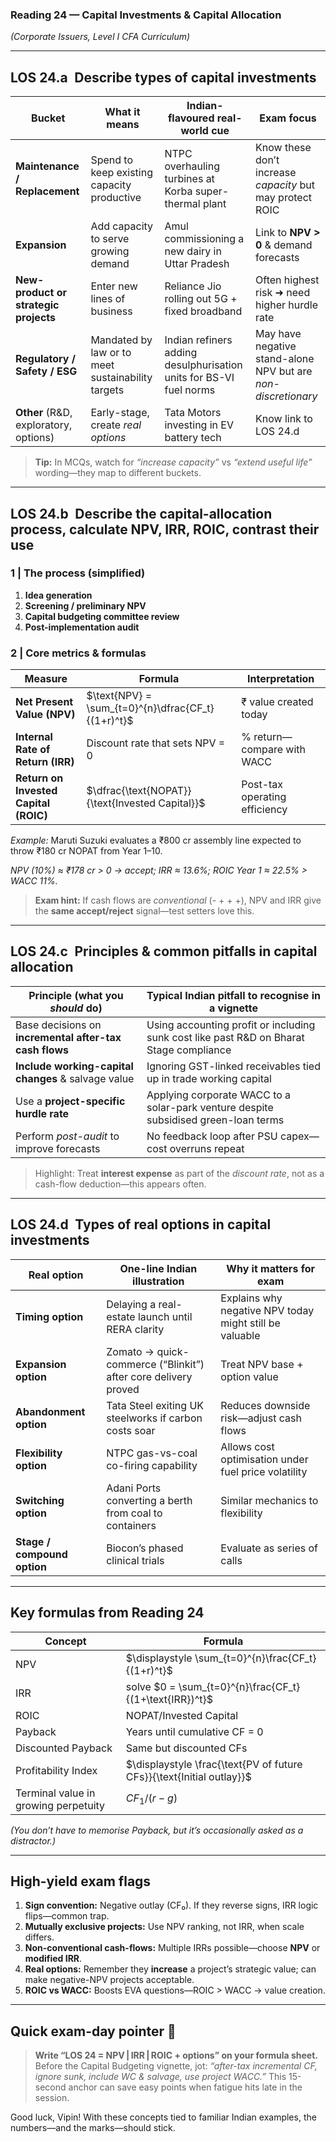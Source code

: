 ### Reading 24 — Capital Investments & Capital Allocation

*(Corporate Issuers, Level I CFA Curriculum)*

---

## LOS 24.a Describe **types of capital investments**

| Bucket                                 | What it means                                     | Indian-flavoured real-world cue                                    | Exam focus                                                    |
| -------------------------------------- | ------------------------------------------------- | ------------------------------------------------------------------ | ------------------------------------------------------------- |
| **Maintenance / Replacement**          | Spend to keep existing capacity productive        | NTPC overhauling turbines at Korba super-thermal plant             | Know these don’t increase *capacity* but may protect ROIC     |
| **Expansion**                          | Add capacity to serve growing demand              | Amul commissioning a new dairy in Uttar Pradesh                    | Link to **NPV > 0** & demand forecasts                        |
| **New-product or strategic projects**  | Enter new lines of business                       | Reliance Jio rolling out 5G + fixed broadband                      | Often highest risk ➜ need higher hurdle rate                  |
| **Regulatory / Safety / ESG**          | Mandated by law or to meet sustainability targets | Indian refiners adding desulphurisation units for BS-VI fuel norms | May have negative stand-alone NPV but are *non-discretionary* |
| **Other** (R\&D, exploratory, options) | Early-stage, create *real options*                | Tata Motors investing in EV battery tech                           | Know link to LOS 24.d                                         |

> **Tip:** In MCQs, watch for *“increase capacity”* vs *“extend useful life”* wording—they map to different buckets.

---

## LOS 24.b **Describe the capital-allocation process, calculate NPV, IRR, ROIC, contrast their use**

### 1 | The process (simplified)

1. **Idea generation**
2. **Screening / preliminary NPV**
3. **Capital budgeting committee review**
4. **Post-implementation audit**&#x20;

### 2 | Core metrics & formulas

| Measure                               | Formula                                            | Interpretation                |
| ------------------------------------- | -------------------------------------------------- | ----------------------------- |
| **Net Present Value (NPV)**           | $\text{NPV} = \sum_{t=0}^{n}\dfrac{CF_t}{(1+r)^t}$ | ₹ value created today         |
| **Internal Rate of Return (IRR)**     | Discount rate that sets NPV = 0                    | % return—compare with WACC    |
| **Return on Invested Capital (ROIC)** | $\dfrac{\text{NOPAT}}{\text{Invested Capital}}$    | Post-tax operating efficiency |

*Example:*
Maruti Suzuki evaluates a ₹800 cr assembly line expected to throw ₹180 cr NOPAT from Year 1–10.

*NPV (10%) ≈ ₹178 cr > 0 → accept; IRR ≈ 13.6%; ROIC Year 1 ≈ 22.5% > WACC 11%.*

> **Exam hint:** If cash flows are *conventional* (- + + +), NPV and IRR give the **same accept/reject** signal—test setters love this.

---

## LOS 24.c **Principles & common pitfalls in capital allocation**

| Principle (what you *should* do)                       | Typical Indian pitfall to recognise in a vignette                                        |
| ------------------------------------------------------ | ---------------------------------------------------------------------------------------- |
| Base decisions on **incremental after-tax cash flows** | Using accounting profit or including sunk cost like past R\&D on Bharat Stage compliance |
| **Include working-capital changes** & salvage value    | Ignoring GST-linked receivables tied up in trade working capital                         |
| Use a **project-specific hurdle rate**                 | Applying corporate WACC to a solar-park venture despite subsidised green-loan terms      |
| Perform *post-audit* to improve forecasts              | No feedback loop after PSU capex—cost overruns repeat                                    |

> Highlight: Treat **interest expense** as part of the *discount rate*, not as a cash-flow deduction—this appears often.

---

## LOS 24.d **Types of real options in capital investments**

| Real option                 | One-line Indian illustration                                   | Why it matters for exam                                 |
| --------------------------- | -------------------------------------------------------------- | ------------------------------------------------------- |
| **Timing option**           | Delaying a real-estate launch until RERA clarity               | Explains why negative NPV today might still be valuable |
| **Expansion option**        | Zomato → quick-commerce (“Blinkit”) after core delivery proved | Treat NPV base + option value                           |
| **Abandonment option**      | Tata Steel exiting UK steelworks if carbon costs soar          | Reduces downside risk—adjust cash flows                 |
| **Flexibility option**      | NTPC gas-vs-coal co-firing capability                          | Allows cost optimisation under fuel price volatility    |
| **Switching option**        | Adani Ports converting a berth from coal to containers         | Similar mechanics to flexibility                        |
| **Stage / compound option** | Biocon’s phased clinical trials                                | Evaluate as series of calls                             |

---

## Key formulas from Reading 24

| Concept                              | Formula                                                               |
| ------------------------------------ | --------------------------------------------------------------------- |
| NPV                                  | $\displaystyle \sum_{t=0}^{n}\frac{CF_t}{(1+r)^t}$                    |
| IRR                                  | solve $0 = \sum_{t=0}^{n}\frac{CF_t}{(1+\text{IRR})^t}$               |
| ROIC                                 | $\text{NOPAT} / \text{Invested Capital}$                              |
| Payback                              | Years until cumulative CF = 0                                         |
| Discounted Payback                   | Same but discounted CFs                                               |
| Profitability Index                  | $\displaystyle \frac{\text{PV of future CFs}}{\text{Initial outlay}}$ |
| Terminal value in growing perpetuity | $CF_1 / (r-g)$                                                        |

*(You don’t have to memorise Payback, but it’s occasionally asked as a distractor.)*

---

## **High-yield exam flags**

1. **Sign convention:** Negative outlay (CF₀). If they reverse signs, IRR logic flips—common trap.
2. **Mutually exclusive projects:** Use NPV ranking, not IRR, when scale differs.
3. **Non-conventional cash-flows:** Multiple IRRs possible—choose **NPV** or **modified IRR**.
4. **Real options:** Remember they **increase** a project’s strategic value; can make negative-NPV projects acceptable.
5. **ROIC vs WACC:** Boosts EVA questions—ROIC > WACC → value creation.

---

## Quick exam-day pointer 🏁

> **Write “LOS 24 = NPV | IRR | ROIC + options” on your formula sheet.**
> Before the Capital Budgeting vignette, jot:
> *“after-tax incremental CF, ignore sunk, include WC & salvage, use project WACC.”*
> This 15-second anchor can save easy points when fatigue hits late in the session.

Good luck, Vipin! With these concepts tied to familiar Indian examples, the numbers—and the marks—should stick.
